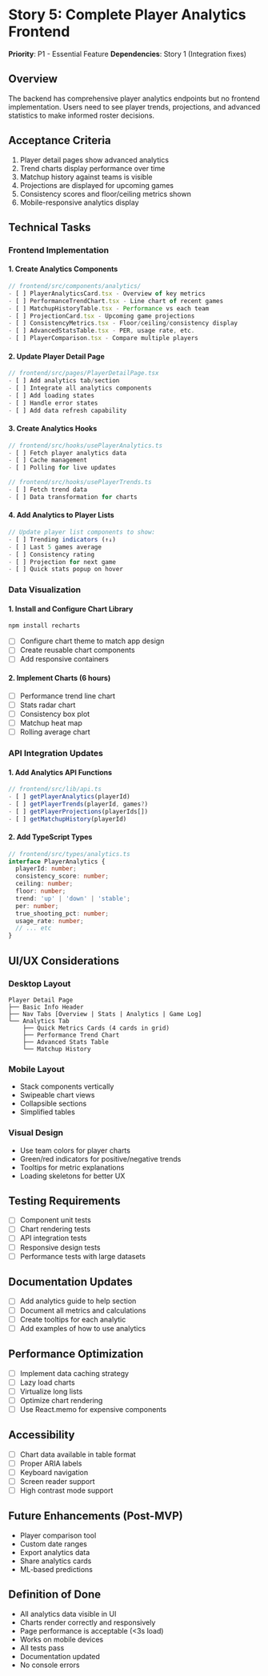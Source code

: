 # Story 5: Complete Player Analytics Frontend

**Priority**: P1 - Essential Feature
**Dependencies**: Story 1 (Integration fixes)

## Overview
The backend has comprehensive player analytics endpoints but no frontend implementation. Users need to see player trends, projections, and advanced statistics to make informed roster decisions.

## Acceptance Criteria
1. Player detail pages show advanced analytics
2. Trend charts display performance over time
3. Matchup history against teams is visible
4. Projections are displayed for upcoming games
5. Consistency scores and floor/ceiling metrics shown
6. Mobile-responsive analytics display

## Technical Tasks

### Frontend Implementation

#### 1. Create Analytics Components
```typescript
// frontend/src/components/analytics/
- [ ] PlayerAnalyticsCard.tsx - Overview of key metrics
- [ ] PerformanceTrendChart.tsx - Line chart of recent games
- [ ] MatchupHistoryTable.tsx - Performance vs each team
- [ ] ProjectionCard.tsx - Upcoming game projections
- [ ] ConsistencyMetrics.tsx - Floor/ceiling/consistency display
- [ ] AdvancedStatsTable.tsx - PER, usage rate, etc.
- [ ] PlayerComparison.tsx - Compare multiple players
```

#### 2. Update Player Detail Page
```typescript
// frontend/src/pages/PlayerDetailPage.tsx
- [ ] Add analytics tab/section
- [ ] Integrate all analytics components
- [ ] Add loading states
- [ ] Handle error states
- [ ] Add data refresh capability
```

#### 3. Create Analytics Hooks
```typescript
// frontend/src/hooks/usePlayerAnalytics.ts
- [ ] Fetch player analytics data
- [ ] Cache management
- [ ] Polling for live updates

// frontend/src/hooks/usePlayerTrends.ts
- [ ] Fetch trend data
- [ ] Data transformation for charts
```

#### 4. Add Analytics to Player Lists
```typescript
// Update player list components to show:
- [ ] Trending indicators (↑↓)
- [ ] Last 5 games average
- [ ] Consistency rating
- [ ] Projection for next game
- [ ] Quick stats popup on hover
```

### Data Visualization

#### 1. Install and Configure Chart Library
```bash
npm install recharts
```
- [ ] Configure chart theme to match app design
- [ ] Create reusable chart components
- [ ] Add responsive containers

#### 2. Implement Charts (6 hours)
- [ ] Performance trend line chart
- [ ] Stats radar chart
- [ ] Consistency box plot
- [ ] Matchup heat map
- [ ] Rolling average chart

### API Integration Updates

#### 1. Add Analytics API Functions
```typescript
// frontend/src/lib/api.ts
- [ ] getPlayerAnalytics(playerId)
- [ ] getPlayerTrends(playerId, games?)
- [ ] getPlayerProjections(playerIds[])
- [ ] getMatchupHistory(playerId)
```

#### 2. Add TypeScript Types
```typescript
// frontend/src/types/analytics.ts
interface PlayerAnalytics {
  playerId: number;
  consistency_score: number;
  ceiling: number;
  floor: number;
  trend: 'up' | 'down' | 'stable';
  per: number;
  true_shooting_pct: number;
  usage_rate: number;
  // ... etc
}
```

## UI/UX Considerations

### Desktop Layout
```
Player Detail Page
├── Basic Info Header
├── Nav Tabs [Overview | Stats | Analytics | Game Log]
└── Analytics Tab
    ├── Quick Metrics Cards (4 cards in grid)
    ├── Performance Trend Chart
    ├── Advanced Stats Table
    └── Matchup History
```

### Mobile Layout
- Stack components vertically
- Swipeable chart views
- Collapsible sections
- Simplified tables

### Visual Design
- Use team colors for player charts
- Green/red indicators for positive/negative trends
- Tooltips for metric explanations
- Loading skeletons for better UX

## Testing Requirements
- [ ] Component unit tests
- [ ] Chart rendering tests
- [ ] API integration tests
- [ ] Responsive design tests
- [ ] Performance tests with large datasets

## Documentation Updates
- [ ] Add analytics guide to help section
- [ ] Document all metrics and calculations
- [ ] Create tooltips for each analytic
- [ ] Add examples of how to use analytics

## Performance Optimization
- [ ] Implement data caching strategy
- [ ] Lazy load charts
- [ ] Virtualize long lists
- [ ] Optimize chart rendering
- [ ] Use React.memo for expensive components

## Accessibility
- [ ] Chart data available in table format
- [ ] Proper ARIA labels
- [ ] Keyboard navigation
- [ ] Screen reader support
- [ ] High contrast mode support

## Future Enhancements (Post-MVP)
- Player comparison tool
- Custom date ranges
- Export analytics data
- Share analytics cards
- ML-based predictions

## Definition of Done
- All analytics data visible in UI
- Charts render correctly and responsively
- Page performance is acceptable (<3s load)
- Works on mobile devices
- All tests pass
- Documentation updated
- No console errors